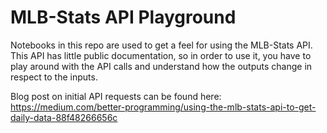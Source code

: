 # MLB-Stats API Playground
Notebooks in this repo are used to get a feel for using the MLB-Stats API. This API has little public documentation, so in order to use it, you have to play around with the API calls and understand how the outputs change in respect to the inputs.


Blog post on initial API requests can be found here: https://medium.com/better-programming/using-the-mlb-stats-api-to-get-daily-data-88f48266656c
